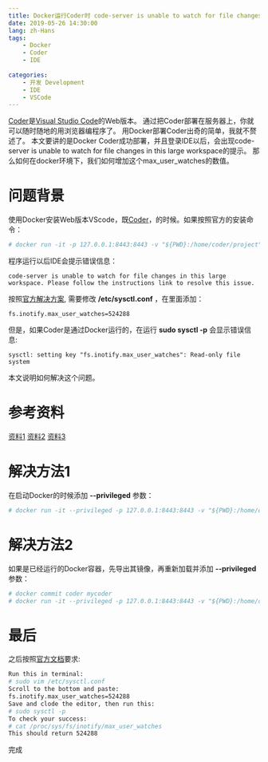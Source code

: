 ```yaml
---
title: Docker运行Coder时 code-server is unable to watch for file changes in this large workspace 的解决方案
date: 2019-05-26 14:30:00
lang: zh-Hans
tags:
    - Docker
    - Coder
    - IDE
    
categories: 
    - 开发 Development
    - IDE
    - VSCode
---
```


[Coder](https://coder.com/)是[Visual Studio Code](https://code.visualstudio.com/)的Web版本。
通过把Coder部署在服务器上，你就可以随时随地的用浏览器编程序了。
用Docker部署Coder出奇的简单，我就不赘述了。
本文要讲的是Docker Coder成功部署，并且登录IDE以后，会出现code-server is unable to watch for file changes in this large workspace的提示。
那么如何在docker环境下，我们如何增加这个max_user_watches的数值。

<!-- more -->

# 问题背景
使用Docker安装Web版本VScode，既[Coder](https://coder.com/)，的时候。如果按照官方的安装命令：
~~~bash
# docker run -it -p 127.0.0.1:8443:8443 -v "${PWD}:/home/coder/project" codercom/code-server --allow-http --no-auth
~~~
程序运行以后IDE会提示错误信息：
~~~info
code-server is unable to watch for file changes in this large workspace. Please follow the instructions link to resolve this issue.
~~~
按照[官方解决方案](https://code.visualstudio.com/docs/setup/linux#_visual-studio-code-is-unable-to-watch-for-file-changes-in-this-large-workspace-error-enospc),
需要修改 **/etc/sysctl.conf** ，在里面添加：
~~~info
fs.inotify.max_user_watches=524288
~~~

但是，如果Coder是通过Docker运行的，在运行 **sudo sysctl -p** 会显示错误信息:
~~~info
sysctl: setting key "fs.inotify.max_user_watches": Read-only file system
~~~

本文说明如何解决这个问题。

# 参考资料

[资料1](https://code.visualstudio.com/docs/setup/linux#_visual-studio-code-is-unable-to-watch-for-file-changes-in-this-large-workspace-error-enospc)
[资料2](https://github.com/flathub/com.visualstudio.code/issues/29)
[资料3](https://askubuntu.com/questions/353041/how-to-change-value-of-proc-sys-fs-inotify-max-user-watches)

# 解决方法1
在启动Docker的时候添加 **--privileged** 参数：
~~~bash
# docker run -it --privileged -p 127.0.0.1:8443:8443 -v "${PWD}:/home/coder/project" codercom/code-server --allow-http --no-auth
~~~

# 解决方法2
如果是已经运行的Docker容器，先导出其镜像，再重新加载并添加 **--privileged** 参数：
~~~bash
# docker commit coder mycoder
# docker run -it --privileged -p 127.0.0.1:8443:8443 -v "${PWD}:/home/coder/project" mycoder --allow-http --no-auth
~~~

# 最后
之后按照[官方文档](https://code.visualstudio.com/docs/setup/linux#_visual-studio-code-is-unable-to-watch-for-file-changes-in-this-large-workspace-error-enospc)要求:
```bash
Run this in terminal:
# sudo vim /etc/sysctl.conf
Scroll to the bottom and paste:
fs.inotify.max_user_watches=524288
Save and clode the editor, then run this:
# sudo sysctl -p
To check your success:
# cat /proc/sys/fs/inotify/max_user_watches
This should return 524288
```

完成